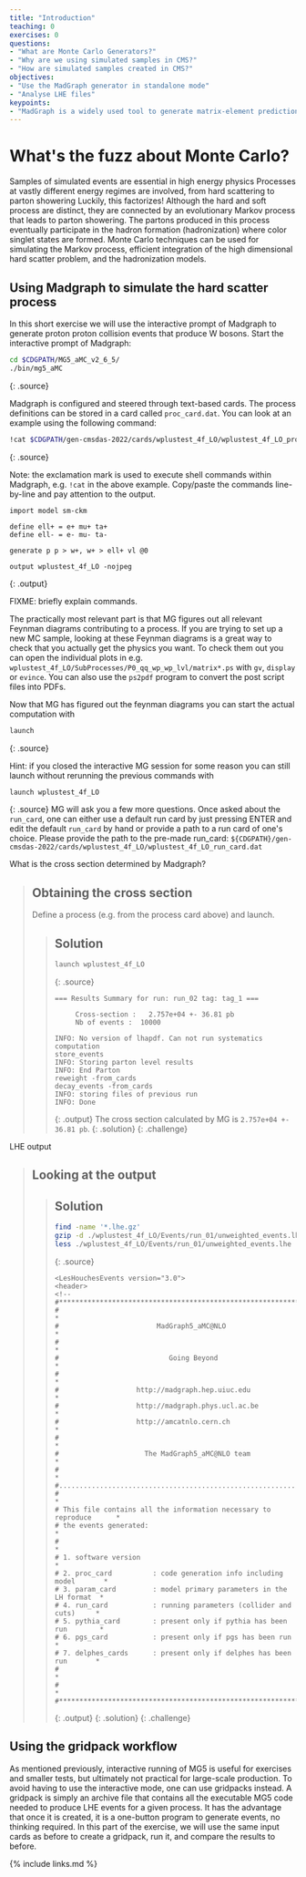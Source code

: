 ```yaml
---
title: "Introduction"
teaching: 0
exercises: 0
questions:
- "What are Monte Carlo Generators?"
- "Why are we using simulated samples in CMS?"
- "How are simulated samples created in CMS?"
objectives:
- "Use the MadGraph generator in standalone mode"
- "Analyse LHE files"
keypoints:
- "MadGraph is a widely used tool to generate matrix-element predictions for the hard scatter for SM and BSM processes."
---
```


# What's the fuzz about Monte Carlo?

Samples of simulated events are essential in high energy physics
Processes at vastly different energy regimes are involved, from hard scattering to parton showering
Luckily, this factorizes!
Although the hard and soft process are distinct, they are connected by an evolutionary Markov process that leads to parton showering.
The partons produced in this process eventually participate in the hadron formation (hadronization) where color singlet states are formed.
Monte Carlo techniques can be used for simulating the Markov process, efficient integration of the high dimensional hard scatter problem, and the hadronization models.


## Using Madgraph to simulate the hard scatter process

In this short exercise we will use the interactive prompt of Madgraph to generate proton proton collision events that produce W bosons.
Start the interactive prompt of Madgraph:
~~~bash
cd $CDGPATH/MG5_aMC_v2_6_5/
./bin/mg5_aMC
~~~
{: .source}

Madgraph is configured and steered through text-based cards.
The process definitions can be stored in a card called `proc_card.dat`.
You can look at an example using the following command:
~~~bash
!cat $CDGPATH/gen-cmsdas-2022/cards/wplustest_4f_LO/wplustest_4f_LO_proc_card.dat
~~~
{: .source}

Note: the exclamation mark is used to execute shell commands within Madgraph, e.g. `!cat` in the above example.
Copy/paste the commands line-by-line and pay attention to the output.
~~~
import model sm-ckm

define ell+ = e+ mu+ ta+
define ell- = e- mu- ta-

generate p p > w+, w+ > ell+ vl @0

output wplustest_4f_LO -nojpeg
~~~
{: .output}

FIXME: briefly explain commands.

The practically most relevant part is that MG figures out all relevant Feynman diagrams contributing to a process.
If you are trying to set up a new MC sample, looking at these Feynman diagrams is a great way to check that you actually get the physics you want.
To check them out you can open the individual plots in e.g. `wplustest_4f_LO/SubProcesses/P0_qq_wp_wp_lvl/matrix*.ps` with `gv`, `display` or `evince`.
You can also use the `ps2pdf` program to convert the post script files into PDFs.

Now that MG has figured out the feynman diagrams you can start the actual computation with
~~~bash
launch
~~~
{: .source}

Hint: if you closed the interactive MG session for some reason you can still launch without rerunning the previous commands with
~~~bash
launch wplustest_4f_LO
~~~
{: .source}
MG will ask you a few more questions.
Once asked about the `run_card`, one can either use a default run card by just pressing ENTER and edit the default `run_card` by hand or provide a path to a run card of one's choice.
Please provide the path to the pre-made run_card: `${CDGPATH}/gen-cmsdas-2022/cards/wplustest_4f_LO/wplustest_4f_LO_run_card.dat`

What is the cross section determined by Madgraph?

> ## Obtaining the cross section
>
> Define a process (e.g. from the process card above) and launch.
>
> > ## Solution
> >
> > ~~~bash
> > launch wplustest_4f_LO
> > ~~~
> > {: .source}
> >
> > ~~~
> > === Results Summary for run: run_02 tag: tag_1 ===
> >
> >      Cross-section :   2.757e+04 +- 36.81 pb
> >      Nb of events :  10000
> > 
> > INFO: No version of lhapdf. Can not run systematics computation
> > store_events
> > INFO: Storing parton level results
> > INFO: End Parton
> > reweight -from_cards
> > decay_events -from_cards
> > INFO: storing files of previous run
> > INFO: Done
> > ~~~
> > {: .output}
> > The cross section calculated by MG is `2.757e+04 +- 36.81 pb`.
> {: .solution}
{: .challenge}

LHE output

> ## Looking at the output
>
> > ## Solution
> > 
> > ~~~bash
> > find -name '*.lhe.gz'
> > gzip -d ./wplustest_4f_LO/Events/run_01/unweighted_events.lhe.gz
> > less ./wplustest_4f_LO/Events/run_01/unweighted_events.lhe
> > ~~~
> > {: .source}
> > 
> > ~~~
> > <LesHouchesEvents version="3.0">
> > <header>
> > <!--
> > #*********************************************************************
> > #                                                                    *
> > #                        MadGraph5_aMC@NLO                           *
> > #                                                                    *
> > #                           Going Beyond                             *
> > #                                                                    *
> > #                   http://madgraph.hep.uiuc.edu                     *
> > #                   http://madgraph.phys.ucl.ac.be                   *
> > #                   http://amcatnlo.cern.ch                          *
> > #                                                                    *
> > #                     The MadGraph5_aMC@NLO team                     *
> > #                                                                    *
> > #....................................................................*
> > #                                                                    *
> > # This file contains all the information necessary to reproduce      *
> > # the events generated:                                              *
> > #                                                                    *
> > # 1. software version                                                *
> > # 2. proc_card          : code generation info including model       *
> > # 3. param_card         : model primary parameters in the LH format  *
> > # 4. run_card           : running parameters (collider and cuts)     *
> > # 5. pythia_card        : present only if pythia has been run        *
> > # 6. pgs_card           : present only if pgs has been run           *
> > # 7. delphes_cards      : present only if delphes has been run       *
> > #                                                                    *
> > #                                                                    *
> > #*********************************************************************
> > ~~~
> > {: .output}
> {: .solution}
{: .challenge}

## Using the gridpack workflow

As mentioned previously, interactive running of MG5 is useful for exercises and smaller tests, but ultimately not practical for large-scale production.
To avoid having to use the interactive mode, one can use gridpacks instead. A gridpack is simply an archive file that contains all the executable MG5 code needed to produce LHE events for a given process.
It has the advantage that once it is created, it is a one-button program to generate events, no thinking required.
In this part of the exercise, we will use the same input cards as before to create a gridpack, run it, and compare the results to before.



{% include links.md %}

